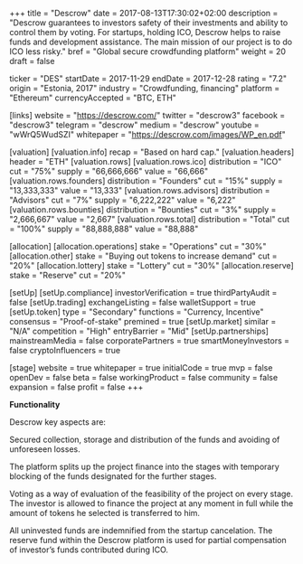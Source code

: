 +++
title = "Descrow"
date = 2017-08-13T17:30:02+02:00
description = "Descrow guarantees to investors safety of their investments and ability to control them by voting. For startups, holding ICO, Descrow helps to raise funds and development assistance. The main mission of our project is to do ICO less risky."
bref = "Global secure crowdfunding platform"
weight = 20
draft = false

ticker = "DES"
startDate = 2017-11-29
endDate = 2017-12-28
rating = "7.2"
origin = "Estonia, 2017"
industry = "Crowdfunding, financing"
platform = "Ethereum"
currencyAccepted = "BTC, ETH"

[links]
  website = "https://descrow.com/"
  twitter = "descrow3"
  facebook = "descrow3"
  telegram = "descrow"
  medium = "descrow"
  youtube = "wWrQ5WudSZI"
  whitepaper = "https://descrow.com/images/WP_en.pdf"

[valuation]
  [valuation.info]
    recap = "Based on hard cap."
  [valuation.headers]
    header = "ETH"
  [valuation.rows]
    [valuation.rows.ico]
      distribution = "ICO"
      cut = "75%"
      supply = "66,666,666"
      value = "66,666"
    [valuation.rows.founders]
      distribution = "Founders"
      cut = "15%"
      supply = "13,333,333"
      value = "13,333"
    [valuation.rows.advisors]
      distribution = "Advisors"
      cut = "7%"
      supply = "6,222,222"
      value = "6,222"
    [valuation.rows.bounties]
      distribution = "Bounties"
      cut = "3%"
      supply = "2,666,667"
      value = "2,667"
    [valuation.rows.total]
      distribution = "Total"
      cut = "100%"
      supply = "88,888,888"
      value = "88,888"

[allocation]
  [allocation.operations]
    stake = "Operations"
    cut = "30%"
  [allocation.other]
    stake = "Buying out tokens to increase demand"
    cut = "20%"
  [allocation.lottery]
    stake = "Lottery"
    cut = "30%"
  [allocation.reserve]
    stake = "Reserve"
    cut = "20%"

[setUp]
  [setUp.compliance]
    investorVerification = true
    thirdPartyAudit = false
  [setUp.trading]
    exchangeListing = false
    walletSupport = true
  [setUp.token]
    type = "Secondary"
    functions = "Currency, Incentive"
    consensus = "Proof-of-stake"
    premined = true
  [setUp.market]
    similar = "N/A"
    competition = "High"
    entryBarrier = "Mid"
  [setUp.partnerships]
    mainstreamMedia = false
    corporatePartners = true
    smartMoneyInvestors = false
    cryptoInfluencers = true

[stage]
  website = true
  whitepaper = true
  initialCode = true
  mvp = false
  openDev = false
  beta = false
  workingProduct = false
  community = false
  expansion = false
  profit = false
+++

**Functionality**

Descrow key aspects are:

Secured collection, storage and distribution of the funds and avoiding of unforeseen losses.

The platform splits up the project finance into the stages with temporary blocking of the funds designated for the further stages.

Voting as a way of evaluation of the feasibility of the project on every stage. The investor is allowed to finance the project at any moment in full while the amount of tokens he selected is transferred to him.

All uninvested funds are indemnified from the startup cancelation. The reserve fund within the Descrow platform is used for partial compensation of investor’s funds contributed during ICO.
